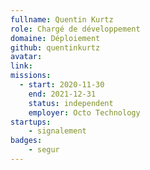```yaml
---
fullname: Quentin Kurtz 
role: Chargé de développement
domaine: Déploiement
github: quentinkurtz
avatar:
link:
missions:
  - start: 2020-11-30
    end: 2021-12-31
    status: independent
    employer: Octo Technology
startups:
    - signalement
badges:
    - segur
---
```


